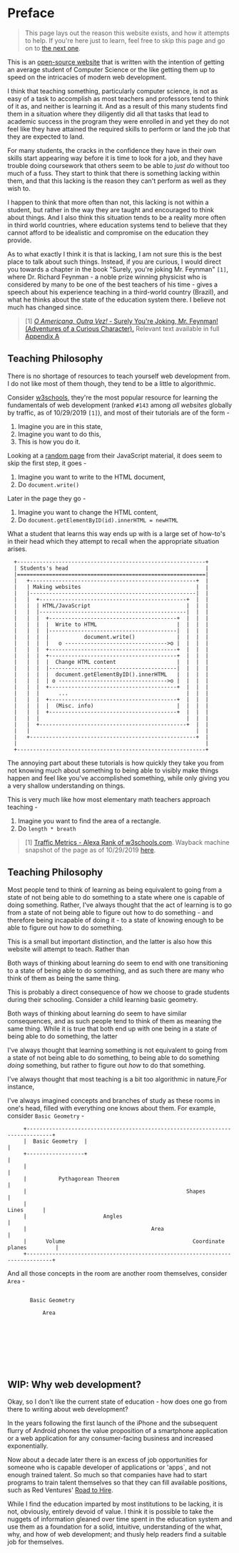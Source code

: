 # Preface

> This page lays out the reason this website exists, and how it attempts to help. If you're here just to learn, feel free to skip this page and go on to [the next one](1_introduction.html).

This is an [open-source website](https://github.com/DhruvDh/ni) that is written with the intention of getting an average student of Computer Science or the like getting them up to speed on the intricacies of modern web development.

I think that teaching something, particularly computer science, is not as easy of a task to accomplish as most teachers and professors tend to think of it as, and neither is learning it. And as a result of this many students find them in a situation where they diligently did all that tasks that lead to academic success in the program they were enrolled in and yet they do not feel like they have attained the required skills to perform or land the job that they are expected to land.

For many students, the cracks in the confidence they have in their own skills start appearing way before it is time to look for a job, and they have trouble doing coursework that others seem to be able to _just do_ without too much of a fuss. They start to think that there is something lacking within them, and that this lacking is the reason they can't perform as well as they wish to.

I happen to think that more often than not, this lacking is not within a student, but rather in the way they are taught and encouraged to think about things. And I also think this situation tends to be a reality more often in third world countries, where education systems tend to believe that they cannot afford to be idealistic and compromise on the education they provide.

As to what exactly I think it is that is lacking, I am not sure this is the best place to talk about such things. Instead, if you are curious, I would direct you towards a chapter in the book "Surely, you're joking Mr. Feynman" `[1]`, where Dr. Richard Feynman - a noble prize winning physicist who is considered by many to be one of the best teachers of his time - gives a speech about his experience teaching in a third-world country (Brazil), and what he thinks about the state of the education system there. I believe not much has changed since.

> [1] [*O Americana, Outra Vez!* - Surely You're Joking, Mr. Feynman! (Adventures of a Curious Character).](http://sistemas.fciencias.unam.mx/~compcuantica/RICHARD%20P.%20FEYNMAN-SURELY%20YOU%27RE%20JOKING%20MR.%20FEYNMAN.PDF)
> Relevant text available in full [Appendix A](appendix.A.html)

## Teaching Philosophy

There is no shortage of resources to teach yourself web development from. I do not like most of them though, they tend to be a little to algorithmic.

Consider [w3schools](https://www.w3schools.com/), they're the most popular resource for learning the fundamentals of web development (ranked `#143` among *all websites* globally by traffic, as of 10/29/2019 `[1]`), and most of their tutorials are of the form -

1. Imagine you are in this state,
2. Imagine you want to do this,
3. This is how you do it.

Looking at a [random page](https://www.w3schools.com/js/js_htmldom_html.asp) from their JavaScript material, it does seem to skip the first step, it goes -

1. Imagine you want to write to the HTML document,
2. Do `document.write()`

Later in the page they go -

1. Imagine you want to change the HTML content,
2. Do `document.getElementByID(id).innerHTML = newHTML`

What a student that learns this way ends up with is a large set of how-to's in their head which they attempt to recall when the appropriate situation arises.

```
  +-----------------------------------------------------------+    
  | Students's head                                           |
  |===========================================================|    
  |   +----------------------------------------------------+  |    
  |   | Making websites                                    |  |
  |   |----------------------------------------------------|  |    
  |   |  +----------------------------------------------+  |  |    
  |   |  | HTML/JavaScript                              |  |  |    
  |   |  |----------------------------------------------|  |  |
  |   |  |  +----------------------------------------+  |  |  |    
  |   |  |  |  Write to HTML                         |  |  |  |    
  |   |  |  |----------------------------------------|  |  |  |
  |   |  |  |           document.write()             |  |  |  |    
  |   |  |  |   o -------------------------------->o |  |  |  |    
  |   |  |  +----------------------------------------+  |  |  |    
  |   |  |  +----------------------------------------+  |  |  |    
  |   |  |  |  Change HTML content                   |  |  |  |    
  |   |  |  |----------------------------------------|  |  |  |
  |   |  |  |  document.getElementByID().innerHTML   |  |  |  |    
  |   |  |  | o ---------------------------------->o |  |  |  |    
  |   |  |  +----------------------------------------+  |  |  |    
  |   |  |      ...                                     |  |  |    
  |   |  |  +----------------------------------------+  |  |  |    
  |   |  |  |  (Misc. info)                          |  |  |  |    
  |   |  |  +----------------------------------------+  |  |  |
  |   |  |                                              |  |  |    
  |   |  +----------------------------------------------+  |  |
  |   |                                                    |  |    
  |   +----------------------------------------------------+  |
  |                                                           |    
  +-----------------------------------------------------------+    
```


The annoying part about these tutorials is how quickly they take you from not knowing much about something to being able to visibly make things happen and feel like you've accomplished something, while only giving you a very shallow understanding on things.

This is very much like how most elementary math teachers approach teaching -

1. Imagine you want to find the area of a rectangle.
2. Do `length * breath`


> [1] [Traffic Metrics - Alexa Rank of w3schools.com](https://www.alexa.com/siteinfo/w3schools.com).
> Wayback machine snapshot of the page as of 10/29/2019 [here](https://web.archive.org/web/20191029095310/https://www.alexa.com/siteinfo/w3schools.com).

## Teaching Philosophy

Most people tend to think of learning as being equivalent to going from a state of not being able to do something to a state where one is capable of doing something. Rather, I've always thought that the act of learning is to go from a state of not being able to figure out how to do something - and therefore being incapable of doing it - to a state of knowing enough to be able to figure out how to do something.

This is a small but important distinction, and the latter is also how this website will attempt to teach. Rather than

Both ways of thinking about learning do seem to end with one transitioning to a state of being able to do something, and as such there are many who think of them as being the same thing.

This is probably a direct consequence of how we choose to grade students during their schooling. Consider a child learning basic geometry.

Both ways of thinking about learning do seem to have similar consequences, and as such people tend to think of them as meaning the same thing. While it is true that both end up with one being in a state of being able to do something, the latter

I've always thought that learning something is not equivalent to going from a state of not being able to do something, to being able to do something _doing_ something, but rather to figure out _how_ to do that something.


I've always thought that most teaching is a bit too algorithmic in nature,For instance,

I've always imagined concepts and branches of study as these rooms in one's head, filled with everything one knows about them. For example, consider `Basic Geometry` -

```
     +------------------------------------------------------------------------------+
     |  Basic Geometry  |                                                           |
     +------------------+                                                           |
     |                                                                              |
     |          Pythagorean Theorem                                                 |
     |                                                  Shapes                      |
     |                                                                   Lines      |
     |                        Angles                                                |
     |                                       Area                                   |
     |      Volume                                        Coordinate planes         |
     +------------------------------------------------------------------------------+
```

And all those concepts in the room are another room themselves, consider `Area` -

```

       Basic Geometry

           Area









```

## WIP: Why web development?

Okay, so I don't like the current state of education - how does one go from there to writing about web development?

In the years following the first launch of the iPhone and the subsequent flurry of Android phones the value proposition of a smartphone application or a web application for any consumer-facing business and increased exponentially.

Now about a decade later there is an excess of job opportunities for someone who is capable developer of applications or 'apps`, and not enough trained talent. So much so that companies have had to start programs to train talent themselves so that they can fill available positions, such as Red Ventures' [Road to Hire](https://www.roadtohire.org/).

While I find the education imparted by most institutions to be lacking, it is not, obviously, entirely devoid of value. I think it is possible to take the nuggets of information gleaned over time spent in the education system and use them as a foundation for a solid, intuitive, understanding of the what, why, and how of web development; and thusly help readers find a suitable job for themselves.
